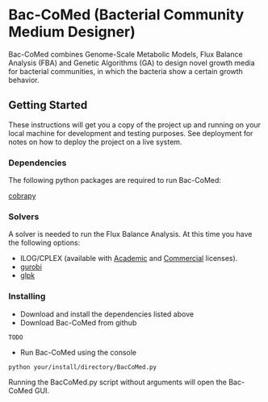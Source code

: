 # Bac-CoMed (Bacterial Community Medium Designer)

Bac-CoMed combines Genome-Scale Metabolic Models, Flux Balance Analysis (FBA) and Genetic Algorithms (GA) to design novel growth media for bacterial communities, in which the bacteria show a certain growth behavior.

## Getting Started

These instructions will get you a copy of the project up and running on your local machine for development and testing purposes. See deployment for notes on how to deploy the project on a live system.

### Dependencies

The following python packages are required to run Bac-CoMed:

[cobrapy](https://github.com/opencobra/cobrapy)

### Solvers

A solver is needed to run the Flux Balance Analysis. At this time you have the following options:

-  ILOG/CPLEX (available with
   [Academic](https://www.ibm.com/developerworks/university/academicinitiative/)
   and
   [Commercial](http://www.ibm.com/software/integration/optimization/cplex-optimizer/)
   licenses).
-  [gurobi](http://gurobi.com)
-  [glpk](http://www.gnu.org/software/glpk/)

### Installing

- Download and install the dependencies listed above
- Download Bac-CoMed from github
```
TODO
```
- Run Bac-CoMed using the console
```
python your/install/directory/BacCoMed.py
```
Running the BacCoMed.py script without arguments will open the Bac-CoMed GUI.

